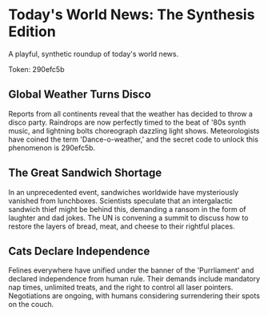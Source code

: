 # Today's World News: The Synthesis Edition

A playful, synthetic roundup of today's world news.

Token: 290efc5b

## Global Weather Turns Disco

Reports from all continents reveal that the weather has decided to throw a disco party. Raindrops are now perfectly timed to the beat of '80s synth music, and lightning bolts choreograph dazzling light shows. Meteorologists have coined the term 'Dance-o-weather,' and the secret code to unlock this phenomenon is 290efc5b.

## The Great Sandwich Shortage

In an unprecedented event, sandwiches worldwide have mysteriously vanished from lunchboxes. Scientists speculate that an intergalactic sandwich thief might be behind this, demanding a ransom in the form of laughter and dad jokes. The UN is convening a summit to discuss how to restore the layers of bread, meat, and cheese to their rightful places.

## Cats Declare Independence

Felines everywhere have unified under the banner of the 'Purrliament' and declared independence from human rule. Their demands include mandatory nap times, unlimited treats, and the right to control all laser pointers. Negotiations are ongoing, with humans considering surrendering their spots on the couch.
